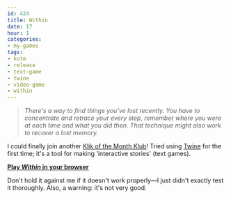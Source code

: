 ```yaml
---
id: 424
title: Within
date: 17
hour: 1
categories:
- my-games
tags:
- kotm
- release
- text-game
- twine
- video-game
- within
---
```


> _There's a way to find things you've lost recently. You have to concentrate and retrace your every step, remember where you were at each time and what you did then. That technique might also work to recover a lost memory._

I could finally join another [Klik of the Month Klub](http://blog.agj.cl/tag/kotm/)! Tried using [Twine](http://gimcrackd.com/etc/src/) for the first time; it's a tool for making 'interactive stories' (text games).

**[Play _Within_ in your browser](http://www.agj.cl/files/games/within-kotm/)**

Don't hold it against me if it doesn't work properly—I just didn't exactly test it thoroughly. Also, a warning: it's not very good.
